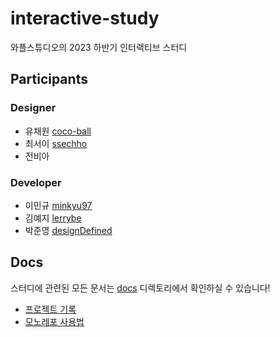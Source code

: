 # interactive-study

와플스튜디오의 2023 하반기 인터랙티브 스터디

## Participants

### Designer

- 유채원 [coco-ball](https://github.com/coco-ball)
- 최서이 [ssechho](https://github.com/ssechho)
- 전비아

### Developer

- 이민규 [minkyu97](https://github.com/minkyu97)
- 김예지 [lerrybe](https://github.com/lerrybe)
- 박준영 [designDefined](https://github.com/designDefined)

## Docs

스터디에 관련된 모든 문서는 [docs](/docs) 디렉토리에서 확인하실 수 있습니다!

- [프로젝트 기록](/docs/project-log.md)
- [모노레포 사용법](/docs/repository-guide.md)
